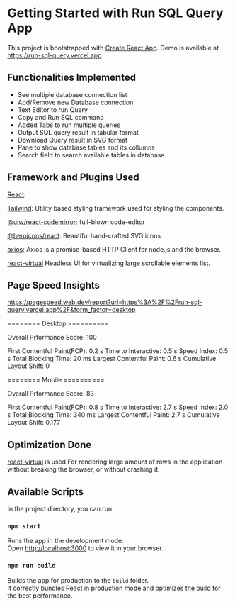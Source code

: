 # Getting Started with Run SQL Query App

This project is bootstrapped with [Create React App](https://github.com/facebook/create-react-app).
Demo is available at https://run-sql-query.vercel.app

## Functionalities Implemented

- See multiple database connection list
- Add/Remove new Database connection
- Text Editor to run Query
- Copy and Run SQL command
- Added Tabs to run multiple queries
- Output SQL query result in tabular format
- Download Query result in SVG format
- Pane to show database tables and its collumns
- Search field to search available tables in database

## Framework and Plugins Used

[React](https://reactjs.org/):

[Tailwind](https://tailwindui.com/):
Utility based styling framework used for styling the components.

[@uiw/react-codemirror](https://github.com/uiwjs/react-codemirror):
full-blown code-editor

[@heroicons/react](https://heroicons.com/):
Beautiful hand-crafted SVG icons

[axios](https://axios-http.com/docs/intro):
Axios is a promise-based HTTP Client for node.js and the browser. 

[react-virtual](https://github.com/TanStack/virtual)
Headless UI for virtualizing large scrollable elements list.

## Page Speed Insights

https://pagespeed.web.dev/report?url=https%3A%2F%2Frun-sql-query.vercel.app%2F&form_factor=desktop

======== Desktop ==========

Overall Prformance Score: 100

First Contentful Paint(FCP): 0.2 s
Time to Interactive: 0.5 s
Speed Index: 0.5 s
Total Blocking Time: 20 ms
Largest Contentful Paint: 0.6 s
Cumulative Layout Shift: 0

======== Mobile ==========

Overall Prformance Score: 83

First Contentful Paint(FCP): 0.8 s
Time to Interactive: 2.7 s
Speed Index: 2.0 s
Total Blocking Time: 340 ms
Largest Contentful Paint: 2.7 s
Cumulative Layout Shift: 0.177

## Optimization Done

[react-virtual](https://github.com/TanStack/virtual) is used For rendering large amount of rows  in the application without breaking the browser, or without crashing it.

## Available Scripts

In the project directory, you can run:

### `npm start`

Runs the app in the development mode.\
Open [http://localhost:3000](http://localhost:3000) to view it in your browser.

### `npm run build`

Builds the app for production to the `build` folder.\
It correctly bundles React in production mode and optimizes the build for the best performance.
